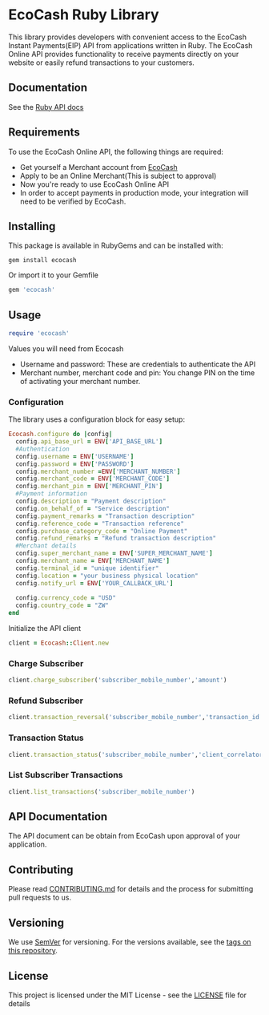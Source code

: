 # EcoCash Ruby Library

This library provides developers with convenient access to the EcoCash Instant Payments(EIP) API from applications written in Ruby. The EcoCash Online API provides functionality to receive payments directly on your website or easily refund transactions to your customers.

## Documentation

See the [Ruby API docs](https://www.rubydoc.info/gems/ecocash/1.0.0)

## Requirements
To use the EcoCash Online API, the following things are required:
+ Get yourself a Merchant account from [EcoCash](https://www.ecocash.co.zw/)
+ Apply to be an Online Merchant(This is subject to approval)
+ Now you're ready to use EcoCash Online API
+ In order to accept payments in production mode, your integration will need to be verified by EcoCash.

## Installing

This package is available in RubyGems and can be installed with:
```shell
gem install ecocash
```
Or import it to your Gemfile
```ruby
gem 'ecocash'
```

## Usage
```ruby
require 'ecocash'
```
Values you will need from Ecocash
+ Username and password: These are credentials to authenticate the API
+ Merchant number, merchant code and pin: You change PIN on the time of activating your merchant number.

### Configuration
The library uses a configuration block for easy setup:

```ruby
Ecocash.configure do |config|
  config.api_base_url = ENV['API_BASE_URL']
  #Authentication
  config.username = ENV['USERNAME'] 
  config.password = ENV['PASSWORD'] 
  config.merchant_number =ENV['MERCHANT_NUMBER'] 
  config.merchant_code = ENV['MERCHANT_CODE'] 
  config.merchant_pin = ENV['MERCHANT_PIN'] 
  #Payment information
  config.description = "Payment description"
  config.on_behalf_of = "Service description"
  config.payment_remarks = "Transaction description"
  config.reference_code = "Transaction reference"
  config.purchase_category_code = "Online Payment"
  config.refund_remarks = "Refund transaction description"
  #Merchant details
  config.super_merchant_name = ENV['SUPER_MERCHANT_NAME'] 
  config.merchant_name = ENV['MERCHANT_NAME'] 
  config.terminal_id = "unique identifier"
  config.location = "your business physical location"
  config.notify_url = ENV['YOUR_CALLBACK_URL'] 
  
  config.currency_code = "USD"
  config.country_code = "ZW"
end
```

Initialize the API client
```ruby
client = Ecocash::Client.new
```

### Charge Subscriber
```ruby
client.charge_subscriber('subscriber_mobile_number','amount')
```

### Refund Subscriber
```ruby
client.transaction_reversal('subscriber_mobile_number','transaction_id','amount')
```

### Transaction Status
```ruby
client.transaction_status('subscriber_mobile_number','client_correlator')
```

### List Subscriber Transactions
```ruby
client.list_transactions('subscriber_mobile_number')
```

## API Documentation
The API document can be obtain from EcoCash upon approval of your application.

## Contributing

Please read [CONTRIBUTING.md](https://github.com/tusomx/ecocash/blob/master/CONTRIBUTING.md) for details and the process for submitting pull requests to us.

## Versioning

We use [SemVer](http://semver.org/) for versioning. For the versions available, see the [tags on this repository](https://github.com/tusomx/ecocash/tags). 

## License

This project is licensed under the MIT License - see the [LICENSE](https://github.com/tusomx/ecocash/blob/master/LICENSE) file for details

